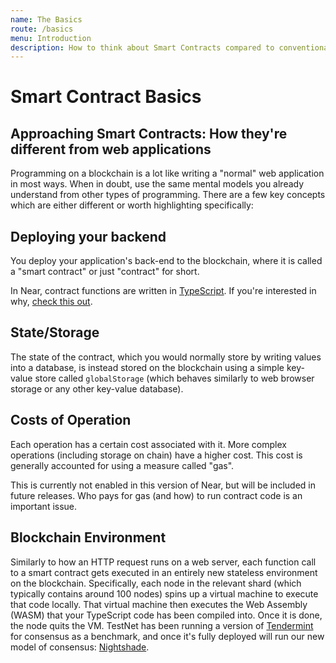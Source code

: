 ```yaml
---
name: The Basics
route: /basics
menu: Introduction
description: How to think about Smart Contracts compared to conventional web applications.
---
```


# Smart Contract Basics

## Approaching Smart Contracts: How they're different from web applications

Programming on a blockchain is a lot like writing a "normal" web application in most ways. When in doubt, use the same mental models you already understand from other types of programming. There are a few key concepts which are either different or worth highlighting specifically:

## Deploying your backend

You deploy your application's back-end to the blockchain, where it is called a "smart contract" or just "contract" for short.

In Near, contract functions are written in [TypeScript](https://www.typescriptlang.org/). If you're interested in why, [check this out](language-typescript.md#why-typescript).

## State/Storage

The state of the contract, which you would normally store by writing values into a database, is instead stored on the blockchain using a simple key-value store called `globalStorage` \(which behaves similarly to web browser storage or any other key-value database\).

## Costs of Operation

Each operation has a certain cost associated with it. More complex operations \(including storage on chain\) have a higher cost. This cost is generally accounted for using a measure called "gas".

This is currently not enabled in this version of Near, but will be included in future releases. Who pays for gas \(and how\) to run contract code is an important issue.

## Blockchain Environment

Similarly to how an HTTP request runs on a web server, each function call to a smart contract gets executed in an entirely new stateless environment on the blockchain. Specifically, each node in the relevant shard \(which typically contains around 100 nodes\) spins up a virtual machine to execute that code locally. That virtual machine then executes the Web Assembly \(WASM\) that your TypeScript code has been compiled into. Once it is done, the node quits the VM. TestNet has been running a version of [Tendermint](https://tendermint.com/) for consensus as a benchmark, and once it's fully deployed will run our new model of consensus: [Nightshade](https://www.youtube.com/watch?v=4CKvfYJTjxk).

